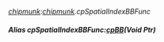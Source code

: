 _[chipmunk](../../modules/chipmunk/chipmunk-module.md):[chipmunk](../../modules/chipmunk/chipmunk-module.md).cpSpatialIndexBBFunc_
##### Alias cpSpatialIndexBBFunc:[cpBB](../../modules/chipmunk/chipmunk-cpbb.md)(Void Ptr)
